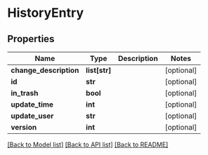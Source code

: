 # HistoryEntry

## Properties
Name | Type | Description | Notes
------------ | ------------- | ------------- | -------------
**change_description** | **list[str]** |  | [optional] 
**id** | **str** |  | [optional] 
**in_trash** | **bool** |  | [optional] 
**update_time** | **int** |  | [optional] 
**update_user** | **str** |  | [optional] 
**version** | **int** |  | [optional] 

[[Back to Model list]](../README.md#documentation-for-models) [[Back to API list]](../README.md#documentation-for-api-endpoints) [[Back to README]](../README.md)


